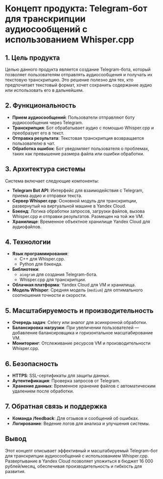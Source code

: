 # Концепт продукта: Telegram-бот для транскрипции аудиосообщений с использованием Whisper.cpp

## 1. Цель продукта
Целью данного продукта является создание Telegram-бота, который позволяет пользователям отправлять аудиосообщения и получать их текстовую транскрипцию. Это решение полезно для тех, кто предпочитает текстовый формат, хочет сохранить содержание аудио или использовать его в дальнейшем.

## 2. Функциональность
- **Прием аудиосообщений**: Пользователи отправляют боту аудиосообщения через Telegram.
- **Транскрипция**: Бот обрабатывает аудио с помощью Whisper.cpp и преобразует его в текст.
- **Отправка результата**: Текстовая транскрипция возвращается пользователю в чат.
- **Обработка ошибок**: Бот уведомляет пользователя о проблемах, таких как превышение размера файла или ошибки обработки.

## 3. Архитектура системы
Система включает следующие компоненты:
- **Telegram Bot API**: Интерфейс для взаимодействия с Telegram, приема аудио и отправки текста.
- **Сервер Whisper.cpp**: Основной модуль для транскрипции, развернутый на виртуальной машине в Yandex Cloud.
- **Бэкенд**: Логика обработки запросов, загрузки файлов, вызова Whisper.cpp и отправки результатов. Размещен на той же VM.
- **Хранилище**: Временное объектное хранилище Yandex Cloud для аудиофайлов.

## 4. Технологии
- **Язык программирования**: 
  - C++ для Whisper.cpp.
  - Python для бэкенда.
- **Библиотеки**:
  - `aiogram` для создания Telegram-бота.
  - Whisper.cpp для транскрипции.
- **Облачная платформа**: Yandex Cloud для VM и хранилища.
- **Модель Whisper**: Средняя модель (`medium`) для оптимального соотношения точности и скорости.

## 5. Масштабируемость и производительность
- **Очередь задач**: Celery или аналог для асинхронной обработки.
- **Балансировка нагрузки**: При увеличении пользователей — добавление балансировщика и горизонтальное масштабирование VM.
- **Мониторинг**: Отслеживание ресурсов VM и производительности Whisper.cpp.

## 6. Безопасность
- **HTTPS**: SSL-сертификаты для защиты данных.
- **Аутентификация**: Проверка запросов от Telegram.
- **Хранение данных**: Временное хранение файлов с автоматическим удалением после обработки.

## 7. Обратная связь и поддержка
- **Команда /feedback**: Для отзывов и сообщений об ошибках.
- **Логирование**: Ведение логов для анализа и улучшения системы.

## Вывод
Этот концепт описывает эффективный и масштабируемый Telegram-бот для транскрипции аудиосообщений с использованием Whisper.cpp. Развертывание в Yandex Cloud позволяет уложиться в бюджет 16 000 рублей/месяц, обеспечивая производительность и гибкость для развития.